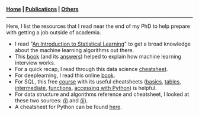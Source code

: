 **[Home](./) \| [Publications](./publications.html) \| [Others](./others.html)**

---

Here, I list the resources that I read near the end of my PhD to help prepare with getting a job outside of academia.

- I read "[An Introduction to Statistical Learning](https://www.statlearning.com/)" to get a broad knowledge about the machine learning algorithms out there.
- This [book](https://huyenchip.com/ml-interviews-book/) (and its [answers](https://github.com/zafstojano/ml-interview-questions-and-answers/blob/main/ML_interview_questions_and_answers.pdf)) helped to explain how machine learning interview works.
- For a quick recap, I read through this data science [cheatsheet](https://github.com/aaronwangy/Data-Science-Cheatsheet/blob/main/Data_Science_Cheatsheet.pdf).
- For deeplearning, I read this online [book](https://d2l.ai/).
- For SQL, this free [course](https://www.coursera.org/learn/sql-data-science) with its useful cheatsheets ([basics](http://nelvintan.github.io/files/SQL_CS1.pdf), [tables](http://nelvintan.github.io/files/SQL_CS2.pdf), [intermediate](http://nelvintan.github.io/files/SQL_CS3.pdf), [functions](http://nelvintan.github.io/files/SQL_CS4.pdf), [accessing with Python](http://nelvintan.github.io/files/SQL_CS5.pdf)) is helpful.
- For data structure and algorithms reference and cheatsheet, I looked at these two sources: [(i)](https://www.interviewcake.com/data-structures-reference) and [(ii)](https://buildwithmalik.medium.com/i-made-a-python-cheat-sheet-for-data-structures-and-algorithms-useful-for-leetcode-b304754fad9c).
- A cheatsheet for Python can be found [here](https://perso.limsi.fr/pointal/_media/python:cours:mementopython3-english.pdf).
